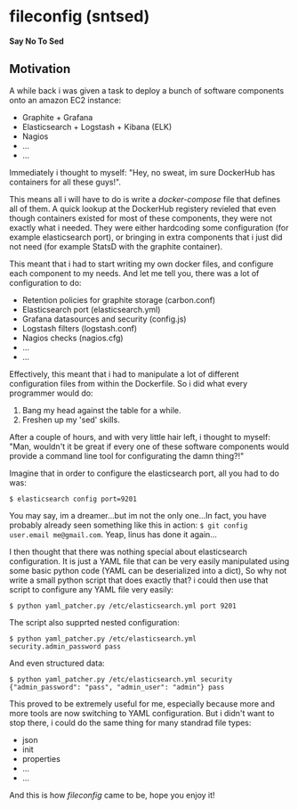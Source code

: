 fileconfig (sntsed)
===================

**Say No To Sed**

## Motivation

A while back i was given a task to deploy a bunch of software components onto an amazon EC2 instance:

- Graphite + Grafana
- Elasticsearch + Logstash + Kibana (ELK)
- Nagios
- ...
- ...

Immediately i thought to myself: "Hey, no sweat, im sure DockerHub has containers for all these guys!".

This means all i will have to do is write a *docker-compose* file that defines all of them. A quick lookup at the
DockerHub registery revieled that even though containers existed for most of these components, they were not exactly
what i needed. They were either hardcoding some configuration (for example elasticsearch port), or bringing in
extra components that i just did not need (for example StatsD with the graphite container).

This meant that i had to start writing my own docker files, and configure each component to my needs. And let me tell
you, there was a lot of configuration to do:

- Retention policies for graphite storage (carbon.conf)
- Elasticsearch port (elasticsearch.yml)
- Grafana datasources and security (config.js)
- Logstash filters (logstash.conf)
- Nagios checks (nagios.cfg)
- ...
- ...

Effectively, this meant that i had to manipulate a lot of different configuration files from within the Dockerfile.
So i did what every programmer would do:

1.  Bang my head against the table for a while.
2.  Freshen up my 'sed' skills.

After a couple of hours, and with very little hair left, i thought to myself: "Man, wouldn't it be great if every one
of these software components would provide a command line tool for configurating the damn thing?!"

Imagine that in order to configure the elasticsearch port, all you had to do was:

`$ elasticsearch config port=9201`

You may say, im a dreamer...but im not the only one...In fact, you have probably already seen something like this
in action: `$ git config user.email me@gmail.com`. Yeap, linus has done it again...

I then thought that there was nothing special about elasticsearch configuration. It is just a YAML file that can
be very easily manipulated using some basic python code (YAML can be deserialized into a dict), So why not write
a small python script that does exactly that? i could then use that script to configure any YAML file very easily:

`$ python yaml_patcher.py /etc/elasticsearch.yml port 9201`

The script also supprted nested configuration:

`$ python yaml_patcher.py /etc/elasticsearch.yml security.admin_password pass`

And even structured data:

`$ python yaml_patcher.py /etc/elasticsearch.yml security {"admin_password": "pass", "admin_user": "admin"} pass`

This proved to be extremely useful for me, especially because more and more tools are now switching to
YAML configuration. But i didn't want to stop there, i could do the same thing for many standrad file types:

- json
- init
- properties
- ...
- ...

And this is how *fileconfig* came to be, hope you enjoy it!
